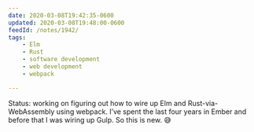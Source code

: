 ```yaml
---
date: 2020-03-08T19:42:35-0600
updated: 2020-03-08T19:48:00-0600
feedId: /notes/1942/
tags:
    - Elm
    - Rust
    - software development
    - web development
    - webpack

---
```


Status: working on figuring out how to wire up Elm and Rust-via-WebAssembly using webpack. I’ve spent the last four years in Ember and before that I was wiring up Gulp. So this is new. 😅

